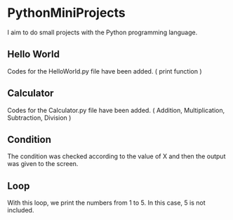 # PythonMiniProjects
I aim to do small projects with the Python programming language.

## Hello World
Codes for the HelloWorld.py file have been added. ( print function )

## Calculator
Codes for the Calculator.py file have been added. ( Addition, Multiplication, Subtraction, Division )

## Condition
The condition was checked according to the value of X and then the output was given to the screen.

## Loop
With this loop, we print the numbers from 1 to 5. In this case, 5 is not included.
